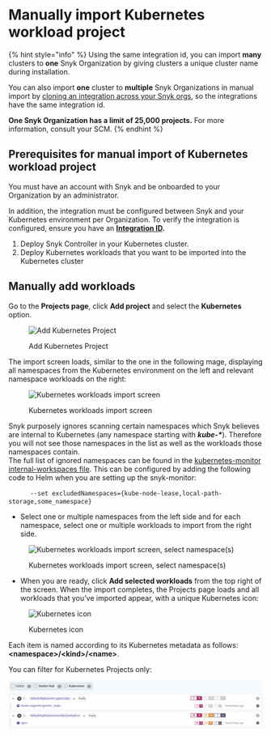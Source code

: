 # Manually import Kubernetes workload project

{% hint style="info" %}
Using the same integration id, you can import **many** clusters to **one** Snyk Organization by giving clusters a unique cluster name during installation.

You can also import **one** cluster to **multiple** Snyk Organizations in manual import by [cloning an integration across your Snyk orgs](../../../integrations/git-repository-scm-integrations/clone-an-integration-across-your-snyk-organizations.md), so the integrations have the same integration id.

**One Snyk Organization has a limit of 25,000 projects.** For more information,  consult your SCM.
{% endhint %}

## **Prerequisites for manual import of Kubernetes workload project**

You must have an account with Snyk and be onboarded to your Organization by an administrator.

In addition, the integration must be configured between Snyk and your Kubernetes environment per Organization. To verify the integration is configured, ensure you have an [**Integration ID**](../kubernetes-integration-overview/viewing-your-kubernetes-integration-settings.md)**.**

1. Deploy Snyk Controller in your Kubernetes cluster.
2. Deploy Kubernetes workloads that you want to be imported into the Kubernetes cluster

## Manually add workloads

Go to the **Projects page**, click **Add project** and select the **Kubernetes** option.

<figure><img src="../../../.gitbook/assets/uuid-619a153d-6c77-f7dc-854c-ff77b3173191-en.png" alt="Add Kubernetes Project"><figcaption><p>Add Kubernetes Project</p></figcaption></figure>

The import screen loads, similar to the one in the following mage, displaying all namespaces from the Kubernetes environment on the left and relevant namespace workloads on the right:

<figure><img src="../../../.gitbook/assets/uuid-3a8568e0-b5a4-34af-d612-83466b206882-en.png" alt="Kubernetes workloads import screen"><figcaption><p>Kubernetes workloads import screen</p></figcaption></figure>

Snyk purposely ignores scanning certain namespaces which Snyk believes are internal to Kubernetes (any namespace starting with _**kube-\***_). Therefore you will not see those namespaces in the list as well as the workloads those namespaces contain.\
The full list of ignored namespaces can be found in the [kubernetes-monitor internal-workspaces file](https://github.com/snyk/kubernetes-monitor/blob/master/src/supervisor/watchers/internal-namespaces.ts). This can be configured by adding the following code to Helm when you are setting up the snyk-monitor:

```
      --set excludedNamespaces={kube-node-lease,local-path-storage,some_namespace}
```

* Select one or multiple namespaces from the left side and for each namespace, select one or multiple workloads to import from the right side.

<figure><img src="../../../.gitbook/assets/uuid-27db0a60-f18d-5ab0-9215-5a81e467f013-en.gif" alt="Kubernetes workloads import screen, select namespace(s)"><figcaption><p>Kubernetes workloads import screen, select namespace(s)</p></figcaption></figure>

* When you are ready, click **Add selected workloads** from the top right of the screen. When the import completes, the Projects page loads and all workloads that you’ve imported appear, with a unique Kubernetes icon:

<figure><img src="../../../.gitbook/assets/uuid-24e0b69a-01c3-9434-9dac-9b44864bd269-en.png" alt="Kubernetes icon"><figcaption><p>Kubernetes icon</p></figcaption></figure>

Each item is named according to its Kubernetes metadata as follows: **\<namespace>/\<kind>/\<name>**.

You can filter for Kubernetes Projects only:

![Filter for Kubernetes Projects](<../../../.gitbook/assets/image (5) (1) (1) (1) (1).png>)
